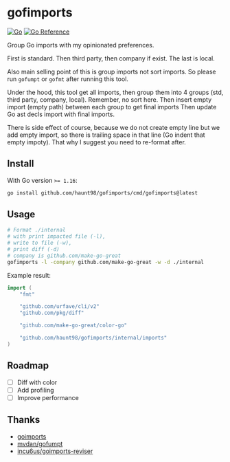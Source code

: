 # gofimports

[![Go](https://github.com/haunt98/gofimports/workflows/Go/badge.svg?branch=main)](https://github.com/haunt98/gofimports/actions)
[![Go Reference](https://pkg.go.dev/badge/github.com/haunt98/gofimports.svg)](https://pkg.go.dev/github.com/haunt98/gofimports)

Group Go imports with my opinionated preferences.

First is standard.
Then third party, then company if exist.
The last is local.

Also main selling point of this is group imports not sort imports.
So please run `gofumpt` or `gofmt` after running this tool.

Under the hood, this tool get all imports, then group them into 4 groups (std, third party, company, local).
Remember, no sort here.
Then insert empty import (empty path) between each group to get final imports
Then update Go ast decls import with final imports.

There is side effect of course, because we do not create empty line but we add empty import, so there is trailing space in that line (Go indent that empty impoty).
That why I suggest you need to re-format after.

## Install

With Go version `>= 1.16`:

```sh
go install github.com/haunt98/gofimports/cmd/gofimports@latest
```

## Usage

```sh
# Format ./internal
# with print impacted file (-l),
# write to file (-w),
# print diff (-d)
# company is github.com/make-go-great
gofimports -l -company github.com/make-go-great -w -d ./internal
```

Example result:

```go
import (
    "fmt"

    "github.com/urfave/cli/v2"
    "github.com/pkg/diff"

    "github.com/make-go-great/color-go"

    "github.com/haunt98/gofimports/internal/imports"
)
```

## Roadmap

- [ ] Diff with color
- [ ] Add profiling
- [ ] Improve performance

## Thanks

- [goimports](https://pkg.go.dev/golang.org/x/tools/cmd/goimports)
- [mvdan/gofumpt](https://github.com/mvdan/gofumpt)
- [incu6us/goimports-reviser](https://github.com/incu6us/goimports-reviser)
